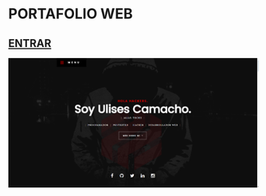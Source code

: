 # PORTAFOLIO WEB
[ENTRAR](https://mr-techx.github.io)
---
[![WEB](https://raw.githubusercontent.com/Mr-TechX/Mr-TechX.github.io/main/images/caratula.png)](https://mr-techx.github.io)
